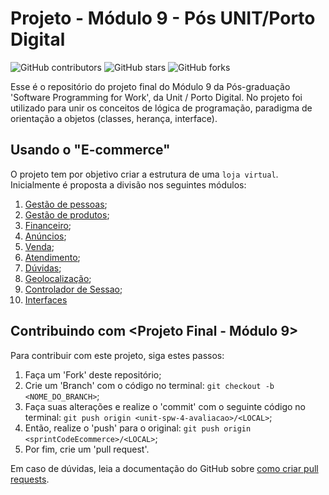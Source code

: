 # Projeto - Módulo 9 - Pós UNIT/Porto Digital

![GitHub contributors](https://img.shields.io/github/contributors/alvesmog/sprintCodeEcommerce)
![GitHub stars](https://img.shields.io/github/stars/alvesmog/sprintCodeEcommerce?style=social)
![GitHub forks](https://img.shields.io/github/forks/alvesmog/sprintCodeEcommerce?style=social)

Esse é o repositório do projeto final do Módulo 9 da Pós-graduação 'Software Programming for Work', da Unit / Porto Digital. No projeto foi utilizado para unir os conceitos de lógica de programação, paradigma de orientação a objetos (classes, herança, interface).

## Usando o "E-commerce"

O projeto tem por objetivo criar a estrutura de uma `loja virtual`. Inicialmente é proposta a divisão nos seguintes módulos:
1. [Gestão de pessoas](https://github.com/alvesmog/sprintCodeEcommerce/tree/master/src/main/java/br/com/spring/code/ecommerce/gestaopessoas);
2. [Gestão de produtos](https://github.com/alvesmog/sprintCodeEcommerce/tree/master/src/main/java/br/com/spring/code/ecommerce/gestaoprodutos);
3. [Financeiro](https://github.com/alvesmog/sprintCodeEcommerce/tree/master/src/main/java/br/com/spring/code/ecommerce/financeiro);
4. [Anúncios](https://github.com/alvesmog/sprintCodeEcommerce/tree/master/src/main/java/br/com/spring/code/ecommerce/anuncio); 
5. [Venda](https://github.com/alvesmog/sprintCodeEcommerce/tree/master/src/main/java/br/com/spring/code/ecommerce/venda);
6. [Atendimento](https://github.com/alvesmog/sprintCodeEcommerce/tree/master/src/main/java/br/com/spring/code/ecommerce/atendimento);
7. [Dúvidas](https://github.com/alvesmog/sprintCodeEcommerce/tree/master/src/main/java/br/com/spring/code/ecommerce/duvidas);
8. [Geolocalização](https://github.com/alvesmog/sprintCodeEcommerce/tree/master/src/main/java/br/com/spring/code/ecommerce/geolocalizacao);
9. [Controlador de Sessao](https://github.com/alvesmog/sprintCodeEcommerce/tree/master/src/main/java/br/com/spring/code/ecommerce/sessao);
10. [Interfaces](https://github.com/alvesmog/sprintCodeEcommerce/tree/master/src/main/java/br/com/spring/code/ecommerce/menuInterface)

## Contribuindo com <Projeto Final - Módulo 9>
<!--- If your README is long or you have some specific process or steps you want contributors to follow, consider creating a separate CONTRIBUTING.md file---> 
Para contribuir com este projeto, siga estes passos:

1. Faça um 'Fork' deste repositório;
2. Crie um 'Branch' com o código no terminal: `git checkout -b <NOME_DO_BRANCH>`;
3. Faça suas alterações e realize o 'commit' com o seguinte código no terminal: `git push origin <unit-spw-4-avaliacao>/<LOCAL>`;
4. Então, realize o 'push' para o original: `git push origin <sprintCodeEcommerce>/<LOCAL>`;
5. Por fim, crie um 'pull request'.

Em caso de dúvidas, leia a documentação do GitHub sobre [como criar pull requests](https://help.github.com/en/github/collaborating-with-issues-and-pull-requests/creating-a-pull-request).

